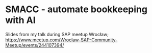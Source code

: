 # SMACC - automate bookkeeping with AI

Slides from my talk during SAP meetup Wrocław; https://www.meetup.com/Wroclaw-SAP-Community-Meetup/events/244107394/

